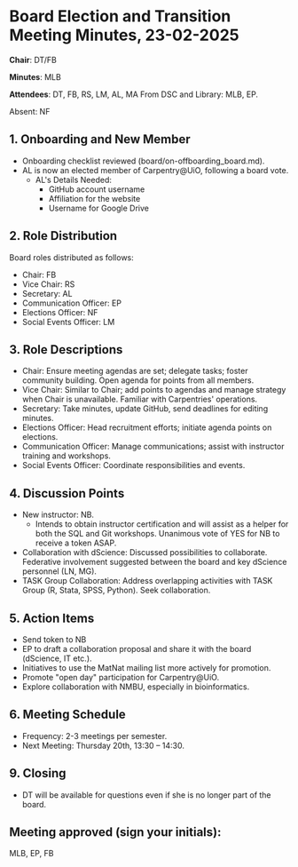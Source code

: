 # Board Election and Transition Meeting Minutes, 23-02-2025

**Chair**: DT/FB

**Minutes**: MLB

**Attendees**: DT, FB, RS, LM, AL, MA From DSC and Library: MLB, EP. 

Absent: NF
    

## 1. Onboarding and New Member

* Onboarding checklist reviewed (board/on-offboarding_board.md).
* AL is now an elected member of Carpentry@UiO, following a board vote.
    * AL's Details Needed:
        * GitHub account username
        * Affiliation for the website
        * Username for Google Drive

## 2. Role Distribution

Board roles distributed as follows:
* Chair: FB
* Vice Chair: RS
* Secretary: AL
* Communication Officer: EP
* Elections Officer: NF
* Social Events Officer: LM

## 3. Role Descriptions
* Chair: Ensure meeting agendas are set; delegate tasks; foster community building. Open agenda for points from all members.
* Vice Chair: Similar to Chair; add points to agendas and manage strategy when Chair is unavailable. Familiar with Carpentries' operations.
* Secretary: Take minutes, update GitHub, send deadlines for editing minutes.
* Elections Officer: Head recruitment efforts; initiate agenda points on elections.
* Communication Officer: Manage communications; assist with instructor training and workshops.
* Social Events Officer: Coordinate responsibilities and events.

## 4. Discussion Points

* New instructor: NB. 
    * Intends to obtain instructor certification and will assist as a helper for both the SQL and Git workshops. Unanimous vote of YES for NB to receive a token ASAP.
* Collaboration with dScience: Discussed possibilities to collaborate. Federative involvement suggested between the board and key dScience personnel (LN, MG).
* TASK Group Collaboration: Address overlapping activities with TASK Group (R, Stata, SPSS, Python). Seek collaboration.

## 5. Action Items

* Send token to NB
* EP to draft a collaboration proposal and share it with the board (dScience, IT etc.).
* Initiatives to use the MatNat mailing list more actively for promotion.
* Promote "open day" participation for Carpentry@UiO.
* Explore collaboration with NMBU, especially in bioinformatics.

## 6. Meeting Schedule

* Frequency: 2-3 meetings per semester.
* Next Meeting: Thursday 20th, 13:30 – 14:30.

## 9. Closing

* DT will be available for questions even if she is no longer part of the board.

## Meeting approved (sign your initials): 

MLB, EP, FB

